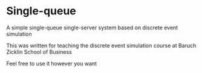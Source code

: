 # Single-queue
A simple single-queue single-server system based on discrete event simulation

This was written for teaching the discrete event simulation course at Baruch Zicklin School of Business

Feel free to use it however you want
